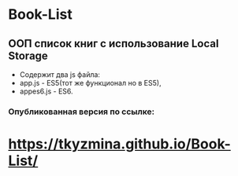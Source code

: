 # Book-List
## ООП список книг с использование Local Storage
* Cодержит два js файла:
* app.js  - ES5(тот же функционал но в ES5),
* appes6.js  - ES6.
### Опубликованная версия по ссылке:
# https://tkyzmina.github.io/Book-List/
